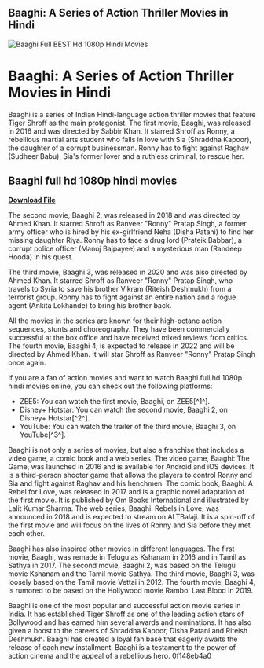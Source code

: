 ## Baaghi: A Series of Action Thriller Movies in Hindi

 
![Baaghi Full BEST Hd 1080p Hindi Movies](https://encrypted-tbn2.gstatic.com/images?q=tbn:ANd9GcQ7kZybNCZVtvOB0DwDT8ovjyx1dBSsioM1Zs501mMsY2L7AW8rz7lFM2tl)

 
# Baaghi: A Series of Action Thriller Movies in Hindi
 
Baaghi is a series of Indian Hindi-language action thriller movies that feature Tiger Shroff as the main protagonist. The first movie, Baaghi, was released in 2016 and was directed by Sabbir Khan. It starred Shroff as Ronny, a rebellious martial arts student who falls in love with Sia (Shraddha Kapoor), the daughter of a corrupt businessman. Ronny has to fight against Raghav (Sudheer Babu), Sia's former lover and a ruthless criminal, to rescue her.
 
## Baaghi full hd 1080p hindi movies


[**Download File**](https://www.google.com/url?q=https%3A%2F%2Ftinurll.com%2F2tLaea&sa=D&sntz=1&usg=AOvVaw0-hjVEARWN6sovNCGwHAgC)

 
The second movie, Baaghi 2, was released in 2018 and was directed by Ahmed Khan. It starred Shroff as Ranveer "Ronny" Pratap Singh, a former army officer who is hired by his ex-girlfriend Neha (Disha Patani) to find her missing daughter Riya. Ronny has to face a drug lord (Prateik Babbar), a corrupt police officer (Manoj Bajpayee) and a mysterious man (Randeep Hooda) in his quest.
 
The third movie, Baaghi 3, was released in 2020 and was also directed by Ahmed Khan. It starred Shroff as Ranveer "Ronny" Pratap Singh, who travels to Syria to save his brother Vikram (Riteish Deshmukh) from a terrorist group. Ronny has to fight against an entire nation and a rogue agent (Ankita Lokhande) to bring his brother back.
 
All the movies in the series are known for their high-octane action sequences, stunts and choreography. They have been commercially successful at the box office and have received mixed reviews from critics. The fourth movie, Baaghi 4, is expected to release in 2022 and will be directed by Ahmed Khan. It will star Shroff as Ranveer "Ronny" Pratap Singh once again.
 
If you are a fan of action movies and want to watch Baaghi full hd 1080p hindi movies online, you can check out the following platforms:
 
- ZEE5: You can watch the first movie, Baaghi, on ZEE5[^1^].
- Disney+ Hotstar: You can watch the second movie, Baaghi 2, on Disney+ Hotstar[^2^].
- YouTube: You can watch the trailer of the third movie, Baaghi 3, on YouTube[^3^].

Baaghi is not only a series of movies, but also a franchise that includes a video game, a comic book and a web series. The video game, Baaghi: The Game, was launched in 2016 and is available for Android and iOS devices. It is a third-person shooter game that allows the players to control Ronny and Sia and fight against Raghav and his henchmen. The comic book, Baaghi: A Rebel for Love, was released in 2017 and is a graphic novel adaptation of the first movie. It is published by Om Books International and illustrated by Lalit Kumar Sharma. The web series, Baaghi: Rebels in Love, was announced in 2018 and is expected to stream on ALTBalaji. It is a spin-off of the first movie and will focus on the lives of Ronny and Sia before they met each other.
 
Baaghi has also inspired other movies in different languages. The first movie, Baaghi, was remade in Telugu as Kshanam in 2016 and in Tamil as Sathya in 2017. The second movie, Baaghi 2, was based on the Telugu movie Kshanam and the Tamil movie Sathya. The third movie, Baaghi 3, was loosely based on the Tamil movie Vettai in 2012. The fourth movie, Baaghi 4, is rumored to be based on the Hollywood movie Rambo: Last Blood in 2019.
 
Baaghi is one of the most popular and successful action movie series in India. It has established Tiger Shroff as one of the leading action stars of Bollywood and has earned him several awards and nominations. It has also given a boost to the careers of Shraddha Kapoor, Disha Patani and Riteish Deshmukh. Baaghi has created a loyal fan base that eagerly awaits the release of each new installment. Baaghi is a testament to the power of action cinema and the appeal of a rebellious hero.
 0f148eb4a0

